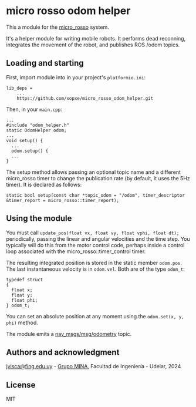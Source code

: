 # micro rosso odom helper

This a module for the [micro_rosso](https://github.com/xopxe/micro_rosso_platformio) system.

It's a helper module for writing mobile robots. It performs dead reconning, integrates the movement of the robot, and publishes ROS /odom topics.

## Loading and starting

First, import module into in your project's `platformio.ini`:

```
lib_deps =
    ...
    https://github.com/xopxe/micro_rosso_odom_helper.git
```

Then, in your `main.cpp`:

```
...
#include "odom_helper.h"
static OdomHelper odom;
...
void setup() {
  ...
  odom.setup() {
  ...
}
```

The setup method allows passing an optional topic name and a different micro_rosso timer to change the publication rate (by default, it uses the 5Hz timer). It is declared as follows:

```
static bool setup(const char *topic_odom = "/odom", timer_descriptor &timer_report = micro_rosso::timer_report);
```

## Using the module

You must call `update_pos(float vx, float vy, float vphi, float dt);` periodically, passing the linear and angular velocities and the time step. You typically will do this from the motor control code, perhaps inside a control loop associated with the micro_rosso::timer_control timer.

The resulting integrated position is stored in the static member `odom.pos`. The last instantaneous velocity is in `odom.vel`. Both are of the type `odom_t`:

```
typedef struct
{
  float x;
  float y;
  float phi;
} odom_t;
```

You can set an absolute position at any moment using the `odom.set(x, y, phi)` method.

The module emits a [nav_msgs/msg/odometry](https://docs.ros2.org/foxy/api/nav_msgs/msg/Odometry.html) topic.

## Authors and acknowledgment

jvisca@fing.edu.uy - [Grupo MINA](https://www.fing.edu.uy/inco/grupos/mina/), Facultad de Ingeniería - Udelar, 2024

## License

MIT



